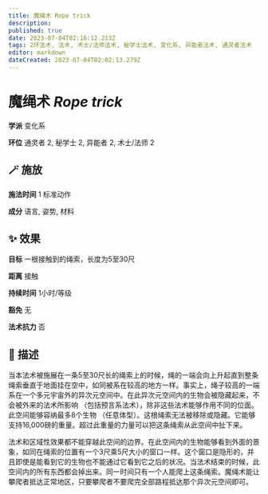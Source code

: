 ```yaml
---
title: 魔绳术 Rope trick
description: 
published: true
date: 2023-07-04T02:16:12.213Z
tags: 2环法术, 法术, 术士/法师法术, 秘学士法术, 变化系, 异能者法术, 通灵者法术
editor: markdown
dateCreated: 2023-07-04T02:02:13.279Z
---
```


# **魔绳术** *Rope trick*

**学派** 变化系 

**环位** 通灵者 2, 秘学士 2, 异能者 2, 术士/法师 2

## 🪄 施放

**施法时间** 1 标准动作

**成分** 语言, 姿势, 材料

## ✨ 效果 

**目标** 一根接触到的绳索，长度为5至30尺 

**距离** 接触  

**持续时间** 1小时/等级 

**豁免** 无

**法术抗力** 否

## 📖 描述

当本法术被施展在一条5至30尺长的绳索上的时候，绳的一端会向上升起直到整条绳索垂直于地面挂在空中，如同被系在较高的地方一样。事实上，绳子较高的一端系在一个多元宇宙外的异次元空间中。在此异次元空间内的生物会被隐藏起来，不会被外来的法术所影响 （包括预言系法术），除非这些法术能够作用不同的位面。此空间能够容纳最多8个生物 （任意体型）。这根绳索无法被移除或隐藏。它能够支持16,000磅的重量。超过此重量的力量可以把这条绳索从此空间中扯下来。

法术和区域性效果都不能穿越此空间的边界。在此空间内的生物能够看到外面的景象，如同在绳索的位置有一个3尺乘5尺大小的窗口一样。这个窗口是隐形的，并且即使是能看到它的生物也不能通过它看到它之后的状况。当法术结束的时候，此空间内的所有东西都会掉出来。同一时间只有一个人能爬上这条绳索。魔绳术能让攀爬者抵达正常地区，只要攀爬者不要爬完全部路程抵达那个异次元空间即可。
    